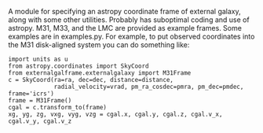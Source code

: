 
A module for specifying an astropy coordinate frame of external galaxy, along with some other utilities. Probably has suboptimal coding and use of astropy. M31, M33, and the LMC are provided as example frames. Some examples are in examples.py. For example, to put observed coordinates into the M31 disk-aligned system you can do something like:

```
import units as u
from astropy.coordinates import SkyCoord
from externalgalframe.externalgalaxy import M31Frame
c = SkyCoord(ra=ra, dec=dec, distance=distance,
             radial_velocity=vrad, pm_ra_cosdec=pmra, pm_dec=pmdec, frame='icrs')
frame = M31Frame()
cgal = c.transform_to(frame)
xg, yg, zg, vxg, vyg, vzg = cgal.x, cgal.y, cgal.z, cgal.v_x, cgal.v_y, cgal.v_z
```
    
	

